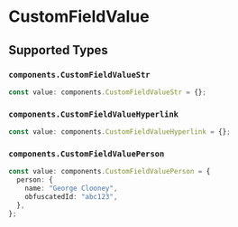 # CustomFieldValue


## Supported Types

### `components.CustomFieldValueStr`

```typescript
const value: components.CustomFieldValueStr = {};
```

### `components.CustomFieldValueHyperlink`

```typescript
const value: components.CustomFieldValueHyperlink = {};
```

### `components.CustomFieldValuePerson`

```typescript
const value: components.CustomFieldValuePerson = {
  person: {
    name: "George Clooney",
    obfuscatedId: "abc123",
  },
};
```

